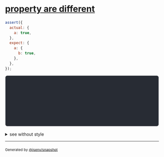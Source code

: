 # [property are different](../../object.test.js#L15)

```js
assert({
  actual: {
    a: true,
  },
  expect: {
    a: {
      b: true,
    },
  },
});
```

![img](throw.svg)

<details>
  <summary>see without style</summary>

```console
AssertionError: actual and expect are different

actual: {
  a: true,
}
expect: {
  a: {
    b: true,
  },
}
```

</details>


---

<sub>
  Generated by <a href="https://github.com/jsenv/core/tree/main/packages/tooling/snapshot">@jsenv/snapshot</a>
</sub>
